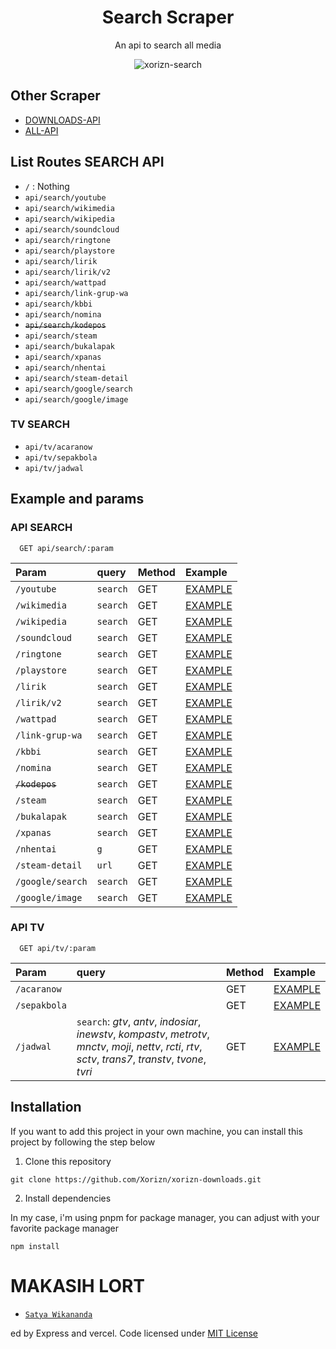 <div align="center">

<h1>Search Scraper</h1>

<p>An api to search all media</p>

![xorizn-search](https://socialify.git.ci/xorizn/xorizn-search/image?description=1&forks=1&issues=1&logo=https%3A%2F%2Fi.pinimg.com%2Foriginals%2F26%2F91%2Ff2%2F2691f2fa1a0f078f5f274edf7fea6763.png&owner=1&pulls=1&stargazers=1&theme=Light)

</div>

## Other Scraper

- [DOWNLOADS-API](https://github.com/Xorizn/xorizn-downloads)
- [ALL-API](https://github.com/Xorizn/xorizn-apis)

## List Routes SEARCH API
- `/` : Nothing
- `api/search/youtube`
- `api/search/wikimedia`
- `api/search/wikipedia`
- `api/search/soundcloud`
- `api/search/ringtone`
- `api/search/playstore`
- `api/search/lirik`
- `api/search/lirik/v2`
- `api/search/wattpad`
- `api/search/link-grup-wa`
- `api/search/kbbi`
- `api/search/nomina`
- ~~`api/search/kodepos`~~
- `api/search/steam`
- `api/search/bukalapak`
- `api/search/xpanas`
- `api/search/nhentai`
- `api/search/steam-detail`
- `api/search/google/search`
- `api/search/google/image`

### TV SEARCH
- `api/tv/acaranow`
- `api/tv/sepakbola`
- `api/tv/jadwal`


## Example and params

### API SEARCH
```
  GET api/search/:param
```
| Param          | query     | Method | Example  |
| :----------    | :-------  | :--    | :--      |
| `/youtube`   | `search`     | GET    | [EXAMPLE](https://xorizn-search.vercel.app/api/search/youtube?search=zee) |
| `/wikimedia`    | `search`     | GET    | [EXAMPLE](https://xorizn-search.vercel.app/api/search/wikimedia?search=jokowi) |
| `/wikipedia`    | `search`     | GET    | [EXAMPLE](https://xorizn-search.vercel.app/api/search/wikipedia?search=jokowi) |
| `/soundcloud`    | `search`     | GET    | [EXAMPLE](https://xorizn-search.vercel.app/api/search/soundcloud?search=bertaut) |
| `/ringtone`    | `search`     | GET    | [EXAMPLE](https://xorizn-search.vercel.app/api/search/ringtone?search=naruto) |
| `/playstore`    | `search`     | GET    | [EXAMPLE](https://xorizn-search.vercel.app/api/search/playstore?search=ff) |
| `/lirik`    | `search`     | GET    | [EXAMPLE](https://xorizn-search.vercel.app/api/search/lirik?search=bertaut) |
| `/lirik/v2`    | `search`     | GET    | [EXAMPLE](https://xorizn-search.vercel.app/api/search/lirik/v2?search=bertaut) |
| `/wattpad`    | `search`     | GET    | [EXAMPLE](https://xorizn-search.vercel.app/api/search/wattpad?search=anime) |
| `/link-grup-wa`    | `search`     | GET    | [EXAMPLE](https://xorizn-search.vercel.app/api/search/link-grup-wa?search=anime) |
| `/kbbi`    | `search`     | GET    | [EXAMPLE](https://xorizn-search.vercel.app/api/search/kbbi?search=aku) |
| `/nomina`    | `search`     | GET    | [EXAMPLE](https://xorizn-search.vercel.app/api/search/nomina?search=aku) |
| ~~`/kodepos`~~    | `search`     | GET    | [EXAMPLE](https://xorizn-search.vercel.app/api/search/kodepos?search=jakarta) |
| `/steam`    | `search`     | GET    | [EXAMPLE](https://xorizn-search.vercel.app/api/search/steam?search=dota2) |
| `/bukalapak`    | `search`     | GET    | [EXAMPLE](https://xorizn-search.vercel.app/api/search/bukalapak?search=baju) |
| `/xpanas`    | `search`     | GET    | [EXAMPLE](https://xorizn-search.vercel.app/api/search/xpanas?search=china) |
| `/nhentai`    | `g`     | GET    | [EXAMPLE](https://xorizn-search.vercel.app/api/search/nhentai?g=310502) |
| `/steam-detail`    | `url`     | GET    | [EXAMPLE](https://xorizn-search.vercel.app/api/search/steam-detail?url=https://store.steampowered.com/app/570/Dota_2/) |
| `/google/search`    | `search`     | GET    | [EXAMPLE](https://xorizn-search.vercel.app/api/search/google/search?search=naruto) |
| `/google/image`    | `search`     | GET    | [EXAMPLE](https://xorizn-search.vercel.app/api/search/google/image?search=naruto) |

### API TV
```
  GET api/tv/:param
```
| Param          | query     | Method | Example  |
| :----------    | :-------  | :--    | :--      |
| `/acaranow`    |      | GET    | [EXAMPLE]() |
| `/sepakbola`   |      | GET    | [EXAMPLE](https://xorizn-search.vercel.app/api/tv/acaranow) |
| `/jadwal`    | `search`: *gtv*, *antv*, *indosiar*, *inewstv*, *kompastv*, *metrotv*, *mnctv*, *moji*, *nettv*, *rcti*, *rtv*, *sctv*, *trans7*, *transtv*, *tvone*, *tvri*     | GET    | [EXAMPLE](https://xorizn-search.vercel.app/api/tv/jadwal?search=antv) |

## Installation

If you want to add this project in your own machine, you can install this project by following the step below

1. Clone this repository

```
git clone https://github.com/Xorizn/xorizn-downloads.git
```

2. Install dependencies

In my case, i'm using pnpm for package manager, you can adjust with your favorite package manager

```
npm install
```

# MAKASIH LORT
* [`Satya Wikananda`](https://github.com/satyawikananda)

ed by Express and vercel. Code licensed under [MIT License](https://raw.githubusercontent.com/Xorizn/xorizn-downloads/master/LICENSE)
